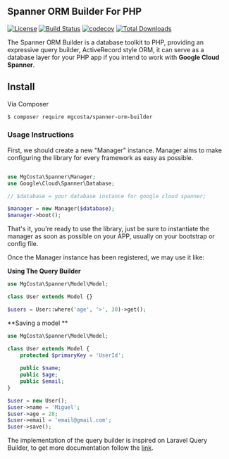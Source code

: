 ## Spanner ORM Builder For PHP

[![License](https://poser.pugx.org/mgcosta/spanner-orm-builder/license)](//packagist.org/packages/mgcosta/spanner-orm-builder)
[![Build Status](https://travis-ci.com/mgcostaParedes/spanner-orm-builder.svg?branch=main)](https://travis-ci.com/mgcostaParedes/spanner-orm-builder)
[![codecov](https://codecov.io/gh/mgcostaParedes/spanner-orm-builder/branch/main/graph/badge.svg?token=OEUY7ZDTOP)](https://codecov.io/gh/mgcostaParedes/spanner-orm-builder)
[![Total Downloads](https://poser.pugx.org/mgcosta/spanner-orm-builder/downloads)](//packagist.org/packages/mgcosta/spanner-orm-builder)


The Spanner ORM Builder is a database toolkit to PHP, providing an expressive query builder, ActiveRecord style ORM, it can serve as a database layer for your PHP app if you intend to work with **Google Cloud Spanner**.

## Install

Via Composer

``` bash
$ composer require mgcosta/spanner-orm-builder
```

### Usage Instructions

First, we should create a new "Manager" instance. Manager aims to make configuring the library for every framework as easy as possible.

```PHP

use MgCosta\Spanner\Manager;
use Google\Cloud\Spanner\Database;

// $database = your database instance for google cloud spanner;

$manager = new Manager($database);
$manager->boot();

```

That's it, you're ready to use the library, just be sure to instantiate the manager as soon as possible on your APP, usually on your bootstrap or config file.

Once the Manager instance has been registered, we may use it like:

**Using The Query Builder**

```PHP
use MgCosta\Spanner\Model\Model;

class User extends Model {}

$users = User::where('age', '>', 30)->get();

```

**Saving a model **

```PHP
use MgCosta\Spanner\Model\Model;

class User extends Model {
    protected $primaryKey = 'UserId';
    
    public $name;
    public $age;
    public $email;
}

$user = new User();
$user->name = 'Miguel';
$user->age = 28;
$user->email = 'email@gmail.com';
$user->save();

```

The implementation of the query builder is inspired on Laravel Query Builder, to get more documentation follow the [link](https://laravel.com/docs/master/queries).